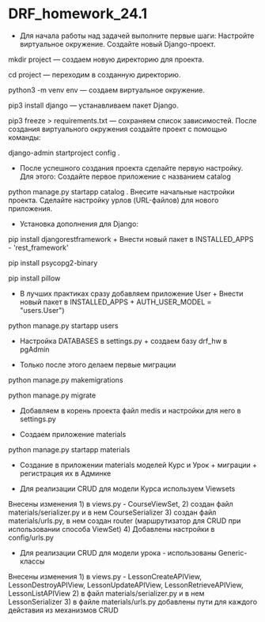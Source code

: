# DRF_homework_24.1

* Для начала работы над задачей выполните первые шаги:
Настройте виртуальное окружение. 
Создайте новый Django-проект.

mkdir project — создаем новую директорию для проекта.

cd project — переходим в созданную директорию.

python3 -m venv env — создаем виртуальное окружение.

pip3 install django — устанавливаем пакет Django.

pip3 freeze > requirements.txt — сохраняем список зависимостей. 
После создания виртуального окружения создайте проект с помощью команды:

django-admin startproject config .

* После успешного создания проекта сделайте первую настройку. Для этого:
Создайте первое приложение с названием catalog

python manage.py startapp catalog . Внесите начальные настройки проекта. 
Сделайте настройку урлов (URL-файлов) для нового приложения.

* Установка дополнения для Django:

pip install djangorestframework + Внести новый пакет в 
INSTALLED_APPS - 'rest_framework'

pip install psycopg2-binary

pip install pillow

* В лучших практиках сразу добавляем приложение User + Внести новый пакет в 
INSTALLED_APPS + 
AUTH_USER_MODEL = "users.User")
 
python manage.py startapp users 

* Настройка DATABASES в settings.py + создаем базу  drf_hw в pgAdmin

* Только после этого делаем первые миграции

python manage.py makemigrations

python manage.py migrate

* Добавляем в корень проекта файл medis  и настройки для него в settings.py

* Создаем приложение materials

python manage.py startapp materials

* Создание в приложении materials моделей Курс и Урок + миграции + регистрация их в Админке

* Для реализации CRUD для модели Курса используем Viewsets
 
Внесены изменения 1) в views.py - CourseViewSet, 
                  2) создан файл materials/serializer.py и в нем CourseSerializer
                  3) создан файл materials/urls.py, в нем создан router (маршрутизатор для CRUD при использовании способа ViewSet)
                  4) Добавлены настройки в config/urls.py

* Для реализации CRUD для модели урока - использованы Generic-классы

Внесены изменения 1) в views.py - LessonCreateAPIView, LessonDestroyAPIView, LessonUpdateAPIView,
                             LessonRetrieveAPIView, LessonListAPIView
                  2) в файл materials/serializer.py и в нем LessonSerializer
                  3) в файле materials/urls.py добавлены пути для каждого дейставия из механизмов CRUD
